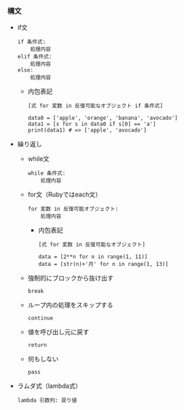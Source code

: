 ### 構文

- if文
  ```
  if 条件式:
      処理内容
  elif 条件式:
      処理内容
  else:
      処理内容
  ```

  * 内包表記
    ```
    [式 for 変数 in 反復可能なオブジェクト if 条件式]

    data0 = ['apple', 'orange', 'banana', 'avocado']
    data1 = [s for s in data0 if s[0] == 'a']
    print(data1) # => ['apple', 'avocado']
    ```

- 繰り返し
  - while文
    ```
    while 条件式:
        処理内容
    ```

  - for文（Rubyではeach文）
    ```
    for 変数 in 反復可能オブジェクト:
        処理内容
    ```

    * 内包表記
      ```
      [式 for 変数 in 反復可能なオブジェクト]

      data = [2**n for n in range(1, 11)]
      data = [str(n)+'月' for n in range(1, 13)]
      ```

  - 強制的にブロックから抜け出す
    ```
    break
    ```

  - ループ内の処理をスキップする
    ```
    continue
    ```

  - 値を呼び出し元に戻す
    ```
    return
    ```

  - 何もしない
    ```
    pass
    ```

- ラムダ式（lambda式）
  ```
  lambda 引数列: 戻り値
  ```

